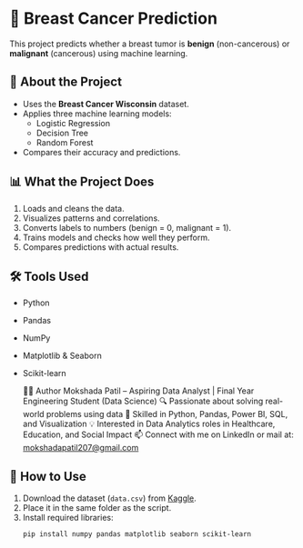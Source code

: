 # 🧠 Breast Cancer Prediction

This project predicts whether a breast tumor is **benign** (non-cancerous) or **malignant** (cancerous) using machine learning.

## 📁 About the Project

- Uses the **Breast Cancer Wisconsin** dataset.
- Applies three machine learning models:
  - Logistic Regression
  - Decision Tree
  - Random Forest
- Compares their accuracy and predictions.

## 📊 What the Project Does

1. Loads and cleans the data.
2. Visualizes patterns and correlations.
3. Converts labels to numbers (benign = 0, malignant = 1).
4. Trains models and checks how well they perform.
5. Compares predictions with actual results.

## 🛠 Tools Used

- Python
- Pandas
- NumPy
- Matplotlib & Seaborn
- Scikit-learn

  👩‍💻 Author
Mokshada Patil – Aspiring Data Analyst | Final Year Engineering Student (Data Science)
🔍 Passionate about solving real-world problems using data
🧠 Skilled in Python, Pandas, Power BI, SQL, and Visualization
💡 Interested in Data Analytics roles in Healthcare, Education, and Social Impact
📫 Connect with me on LinkedIn or mail at: mokshadapatil207@gmail.com

## 🚀 How to Use

1. Download the dataset (`data.csv`) from [Kaggle](https://www.kaggle.com/datasets/uciml/breast-cancer-wisconsin-data).
2. Place it in the same folder as the script.
3. Install required libraries:
   ```bash
   pip install numpy pandas matplotlib seaborn scikit-learn

